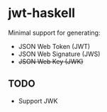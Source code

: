 jwt-haskell
===========

Minimal support for generating:

* JSON Web Token (JWT)
* JSON Web Signature (JWS)
* ~~JSON Web Key (JWK)~~

TODO
----

* Support JWK
